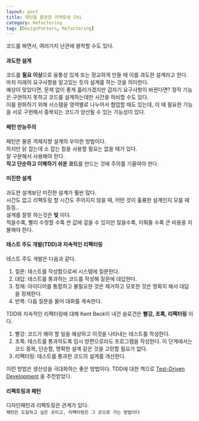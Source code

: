 ```yaml
---
layout: post
title: 패턴을 활용한 리팩토링 Ch1
category: Refactoring
tag: [DesignPattern, Refactoring] 
---
```


코드를 짜면서, 여러가지 난관에 봉착할 수도 있다.  

#### 과도한 설계

코드를 **필요 이상**으로 융퉁성 있게 또는 정교하게 만들 때 이를 과도한 설계라고 한다.  
마치 미래의 요구사항을 알고있는 듯이 설계를 하는 것을 의미한다.  
예상이 맞았다면, 문제 없이 좋게 흘러가겠지만 갑자기 요구사항이 바뀐다면? 정작 기능은 구현하지 못하고 코드를 설계하는데만 시간을 허비할 수도 있다.  
이를 완화하기 위해 시스템을 영역별로 나누어서 협업할 때도 있는데, 이 때 필요한 기능을 서로 구현해서 중복되는 코드가 양산될 수 있는 가능성이 있다.  

#### 패턴 만능주의

패턴은 물론 객체지향 설계의 우아한 방법이다.  
하지만 닭 잡는데 소 잡는 칼을 사용할 필요는 없을 때가 있다.  
잘 구분해서 사용해야 한다.  
**작고 단순하고 이해하기 쉬운 코드**를 만드는 것에 주의를 기울여야 한다.  

#### 미진한 설계  

과도한 설계보단 미진한 설계가 훨씬 많다.  
시간도 없고 리팩토링 할 시간도 주어지지 않을 때, 어떤 것이 훌륭한 설계인지 모를 때 등등..  
설계를 잘못 하는것은 **빚** 이다.  
적을수록, 빨리 수정할 수록 싼 값에 갚을 수 있지만 많을수록, 미뤄둘 수록 큰 비용을 지불해야 한다.  

#### 테스트 주도 개발(TDD)과 지속적인 리팩터링  

테스트 주도 개발은 다음과 같다.  
1. 질문: 테스트를 작성함으로써 시스템에 질문한다.  
2. 대답: 테스트를 통과하는 코드를 작성해 질문에 대답한다.  
3. 정제: 아이디어를 통합하고 불필요한 것은 제거하고 모호한 것은 명확히 해서 대답을 정제한다.
4. 반복: 다음 질문을 물어 대화를 계속한다.  

TDD와 지속적인 리팩터링에 대해 Kent Beck이 내건 슬로건은 **빨강, 초록, 리팩터링** 이다.  
1. 빨강: 코드가 해야 할 일을 예상하고 이것을 나타내는 테스트를 작성한다.  
2. 초록: 테스트를 통과하도록 임시 방편으로라도 프로그램을 작성한다. 이 단계에서는 코드 중복, 단순함, 명확한 설계 같은 것을 고민할 필요가 없다.  
3. 리팩터링: 테스트를 통과한 코드의 설계를 개선한다.  

이런 방법은 생산성을 극대화하는 좋은 방법이다. TDD에 대한 책으로 [Test-Driven Development](http://www.yes24.com/Product/Goods/313144) 을 추천받았다.  

#### 리팩토링과 패턴

디자인패턴과 리팩토링은 관계가 있다.  
`패턴은 도달하고 싶은 곳이고, 리팩터링은 그 곳으로 가는 방법이다`  

